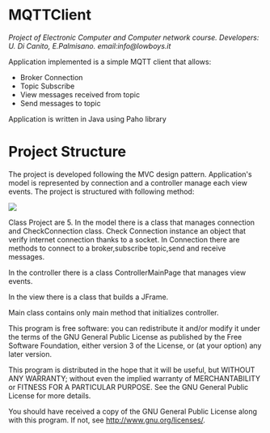 # MQTTClient

_Project of Electronic Computer and Computer network course. Developers: U. Di Canito, E.Palmisano. email:info@lowboys.it_


Application implemented is a simple MQTT client that allows:

  - Broker Connection
  - Topic Subscribe
  - View messages received from topic
  - Send messages to topic

Application is written in Java using Paho library  

# Project Structure

The project is developed following the MVC design pattern.
Application's model is represented by connection and a controller manage each view events.
The project is structured with following method:

![](https://s7.postimg.org/lytyhkn2z/cattura1.png)

Class Project are 5.
In the model there is a class that manages connection and CheckConnection class.
Check Connection instance an object that verify internet connection thanks to a socket.
In Connection there are methods to connect to a broker,subscribe topic,send and receive messages.

In the controller there is a class ControllerMainPage that manages view events.

In the view there is a class that builds a JFrame.

Main class contains only main method that initializes controller.

This program is free software: you can redistribute it and/or modify
it under the terms of the GNU General Public License as published by
the Free Software Foundation, either version 3 of the License, or
(at your option) any later version.

This program is distributed in the hope that it will be useful,
but WITHOUT ANY WARRANTY; without even the implied warranty of
MERCHANTABILITY or FITNESS FOR A PARTICULAR PURPOSE.  See the
GNU General Public License for more details.

You should have received a copy of the GNU General Public License
along with this program.  If not, see <http://www.gnu.org/licenses/>.




